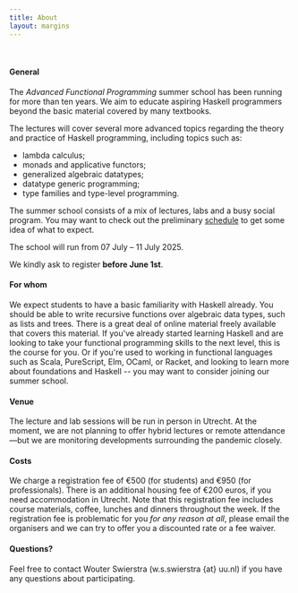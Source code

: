 ```yaml
---
title: About
layout: margins
---
```


&nbsp;

#### General

The *Advanced Functional Programming* summer school has been running
for more than ten years. We aim to educate aspiring Haskell
programmers beyond the basic material covered by many textbooks.

The lectures will cover several more advanced topics regarding the
theory and practice of Haskell programming, including topics such as:

* lambda calculus;
* monads and applicative functors;
* generalized algebraic datatypes;
* datatype generic programming;
* type families and type-level programming.

The summer school consists of a mix of lectures, labs and a busy
social program. You may want to check out the preliminary
[schedule](schedule.html) to get some idea of what to expect.

The school will run from 07 July &ndash; 11 July 2025.

We kindly ask to register **before June 1st**.

#### For whom

We expect students to have a basic familiarity with Haskell
already. You should be able to write recursive functions over
algebraic data types, such as lists and trees. There is a great deal
of online material freely available that covers this material. If
you've already started learning Haskell and are looking to take your
functional programming skills to the next level, this is the course
for you. Or if you're used to working in functional languages such as
Scala, PureScript, Elm, OCaml, or Racket, and looking to learn more
about foundations and Haskell -- you may want to consider joining our
summer school.

#### Venue

The lecture and lab sessions will be run in person in Utrecht. At the
moment, we are not planning to offer hybrid lectures or remote
attendance&mdash;but we are monitoring developments surrounding the
pandemic closely.


#### Costs

We charge a registration fee of €500 (for students) and €950 (for
professionals). There is an additional housing fee of €200 euros, if
you need accommodation in Utrecht. Note that this registration fee
includes course materials, coffee, lunches and dinners throughout the
week. If the registration fee is problematic for you *for any reason
at all*, please email the organisers and we can try to offer you a
discounted rate or a fee waiver.

#### Questions?

Feel free to contact Wouter Swierstra (w.s.swierstra {at} uu.nl) if you
have any questions about participating.




<!-- We gratefully acknowledge Standard Chartered Bank and Jane Street -->
<!-- Capital for their sponsorship. -->

<!-- <div style="text-align:center"> -->

<!-- <img width="200" src="img/standard-chartered.png"/> -->

<!-- &nbsp; &nbsp; &nbsp; -->

<!-- <img width="200" src="img/jane-street.png"/> -->

<!-- &nbsp; &nbsp; &nbsp; -->

<!-- <img width="200" src="img/logo-tweag.svg"/> -->

<!-- </div> -->

